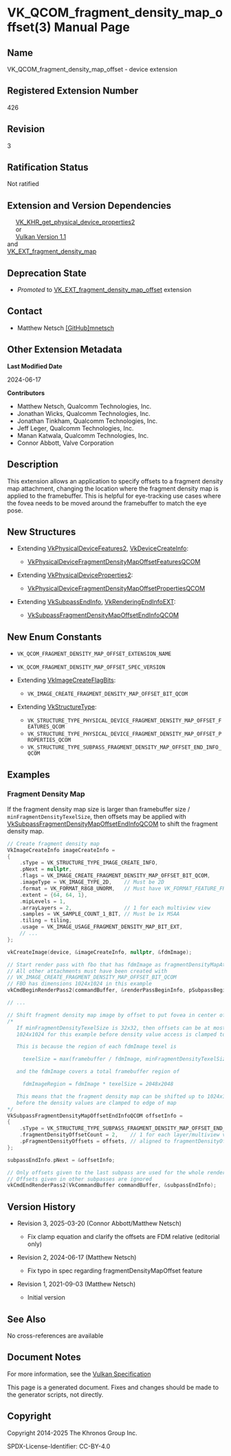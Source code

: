 # VK\_QCOM\_fragment\_density\_map\_offset(3) Manual Page

## Name

VK\_QCOM\_fragment\_density\_map\_offset - device extension



## [](#_registered_extension_number)Registered Extension Number

426

## [](#_revision)Revision

3

## [](#_ratification_status)Ratification Status

Not ratified

## [](#_extension_and_version_dependencies)Extension and Version Dependencies

     [VK\_KHR\_get\_physical\_device\_properties2](https://registry.khronos.org/vulkan/specs/latest/man/html/VK_KHR_get_physical_device_properties2.html)  
     or  
     [Vulkan Version 1.1](#versions-1.1)  
and  
[VK\_EXT\_fragment\_density\_map](https://registry.khronos.org/vulkan/specs/latest/man/html/VK_EXT_fragment_density_map.html)

## [](#_deprecation_state)Deprecation State

- *Promoted* to [VK\_EXT\_fragment\_density\_map\_offset](https://registry.khronos.org/vulkan/specs/latest/man/html/VK_EXT_fragment_density_map_offset.html) extension

## [](#_contact)Contact

- Matthew Netsch [\[GitHub\]mnetsch](https://github.com/KhronosGroup/Vulkan-Docs/issues/new?body=%5BVK_QCOM_fragment_density_map_offset%5D%20%40mnetsch%0A%2AHere%20describe%20the%20issue%20or%20question%20you%20have%20about%20the%20VK_QCOM_fragment_density_map_offset%20extension%2A)

## [](#_other_extension_metadata)Other Extension Metadata

**Last Modified Date**

2024-06-17

**Contributors**

- Matthew Netsch, Qualcomm Technologies, Inc.
- Jonathan Wicks, Qualcomm Technologies, Inc.
- Jonathan Tinkham, Qualcomm Technologies, Inc.
- Jeff Leger, Qualcomm Technologies, Inc.
- Manan Katwala, Qualcomm Technologies, Inc.
- Connor Abbott, Valve Corporation

## [](#_description)Description

This extension allows an application to specify offsets to a fragment density map attachment, changing the location where the fragment density map is applied to the framebuffer. This is helpful for eye-tracking use cases where the fovea needs to be moved around the framebuffer to match the eye pose.

## [](#_new_structures)New Structures

- Extending [VkPhysicalDeviceFeatures2](https://registry.khronos.org/vulkan/specs/latest/man/html/VkPhysicalDeviceFeatures2.html), [VkDeviceCreateInfo](https://registry.khronos.org/vulkan/specs/latest/man/html/VkDeviceCreateInfo.html):
  
  - [VkPhysicalDeviceFragmentDensityMapOffsetFeaturesQCOM](https://registry.khronos.org/vulkan/specs/latest/man/html/VkPhysicalDeviceFragmentDensityMapOffsetFeaturesQCOM.html)
- Extending [VkPhysicalDeviceProperties2](https://registry.khronos.org/vulkan/specs/latest/man/html/VkPhysicalDeviceProperties2.html):
  
  - [VkPhysicalDeviceFragmentDensityMapOffsetPropertiesQCOM](https://registry.khronos.org/vulkan/specs/latest/man/html/VkPhysicalDeviceFragmentDensityMapOffsetPropertiesQCOM.html)
- Extending [VkSubpassEndInfo](https://registry.khronos.org/vulkan/specs/latest/man/html/VkSubpassEndInfo.html), [VkRenderingEndInfoEXT](https://registry.khronos.org/vulkan/specs/latest/man/html/VkRenderingEndInfoEXT.html):
  
  - [VkSubpassFragmentDensityMapOffsetEndInfoQCOM](https://registry.khronos.org/vulkan/specs/latest/man/html/VkSubpassFragmentDensityMapOffsetEndInfoQCOM.html)

## [](#_new_enum_constants)New Enum Constants

- `VK_QCOM_FRAGMENT_DENSITY_MAP_OFFSET_EXTENSION_NAME`
- `VK_QCOM_FRAGMENT_DENSITY_MAP_OFFSET_SPEC_VERSION`
- Extending [VkImageCreateFlagBits](https://registry.khronos.org/vulkan/specs/latest/man/html/VkImageCreateFlagBits.html):
  
  - `VK_IMAGE_CREATE_FRAGMENT_DENSITY_MAP_OFFSET_BIT_QCOM`
- Extending [VkStructureType](https://registry.khronos.org/vulkan/specs/latest/man/html/VkStructureType.html):
  
  - `VK_STRUCTURE_TYPE_PHYSICAL_DEVICE_FRAGMENT_DENSITY_MAP_OFFSET_FEATURES_QCOM`
  - `VK_STRUCTURE_TYPE_PHYSICAL_DEVICE_FRAGMENT_DENSITY_MAP_OFFSET_PROPERTIES_QCOM`
  - `VK_STRUCTURE_TYPE_SUBPASS_FRAGMENT_DENSITY_MAP_OFFSET_END_INFO_QCOM`

## [](#_examples)Examples

### [](#_fragment_density_map)Fragment Density Map

If the fragment density map size is larger than framebuffer size / `minFragmentDensityTexelSize`, then offsets may be applied with [VkSubpassFragmentDensityMapOffsetEndInfoQCOM](https://registry.khronos.org/vulkan/specs/latest/man/html/VkSubpassFragmentDensityMapOffsetEndInfoQCOM.html) to shift the fragment density map.

```c++
// Create fragment density map
VkImageCreateInfo imageCreateInfo =
{
    .sType = VK_STRUCTURE_TYPE_IMAGE_CREATE_INFO,
    .pNext = nullptr,
    .flags = VK_IMAGE_CREATE_FRAGMENT_DENSITY_MAP_OFFSET_BIT_QCOM,
    .imageType = VK_IMAGE_TYPE_2D,    // Must be 2D
    .format = VK_FORMAT_R8G8_UNORM,   // Must have VK_FORMAT_FEATURE_FRAGMENT_DENSITY_MAP_BIT_EXT
    .extent = {64, 64, 1},
    .mipLevels = 1,
    .arrayLayers = 2,                 // 1 for each multiview view
    .samples = VK_SAMPLE_COUNT_1_BIT, // Must be 1x MSAA
    .tiling = tiling,
    .usage = VK_IMAGE_USAGE_FRAGMENT_DENSITY_MAP_BIT_EXT,
    // ...
};

vkCreateImage(device, &imageCreateInfo, nullptr, &fdmImage);

// Start render pass with fbo that has fdmImage as fragmentDensityMapAttachment
// All other attachments must have been created with
// VK_IMAGE_CREATE_FRAGMENT_DENSITY_MAP_OFFSET_BIT_QCOM
// FBO has dimensions 1024x1024 in this example
vkCmdBeginRenderPass2(commandBuffer, &renderPassBeginInfo, pSubpassBeginInfo);

// ...

// Shift fragment density map image by offset to put fovea in center of vision
/*
   If minFragmentDensityTexelSize is 32x32, then offsets can be at most
   1024x1024 for this example before density value access is clamped to edge of map

   This is because the region of each fdmImage texel is

     texelSize = max(framebuffer / fdmImage, minFragmentDensityTexelSize) = 32x32

   and the fdmImage covers a total framebuffer region of

     fdmImageRegion = fdmImage * texelSize = 2048x2048

   This means that the fragment density map can be shifted up to 1024x1024
   before the density values are clamped to edge of map
*/
VkSubpassFragmentDensityMapOffsetEndInfoQCOM offsetInfo =
{
    .sType = VK_STRUCTURE_TYPE_SUBPASS_FRAGMENT_DENSITY_MAP_OFFSET_END_INFO_QCOM,
    .fragmentDensityOffsetCount = 2,    // 1 for each layer/multiview view
    .pFragmentDensityOffsets = offsets, // aligned to fragmentDensityOffsetGranularity
};

subpassEndInfo.pNext = &offsetInfo;

// Only offsets given to the last subpass are used for the whole render pass
// Offsets given in other subpasses are ignored
vkCmdEndRenderPass2(VkCommandBuffer commandBuffer, &subpassEndInfo);
```

## [](#_version_history)Version History

- Revision 3, 2025-03-20 (Connor Abbott/Matthew Netsch)
  
  - Fix clamp equation and clarify the offsets are FDM relative (editorial only)
- Revision 2, 2024-06-17 (Matthew Netsch)
  
  - Fix typo in spec regarding fragmentDensityMapOffset feature
- Revision 1, 2021-09-03 (Matthew Netsch)
  
  - Initial version

## [](#_see_also)See Also

No cross-references are available

## [](#_document_notes)Document Notes

For more information, see the [Vulkan Specification](https://registry.khronos.org/vulkan/specs/latest/html/vkspec.html#VK_QCOM_fragment_density_map_offset)

This page is a generated document. Fixes and changes should be made to the generator scripts, not directly.

## [](#_copyright)Copyright

Copyright 2014-2025 The Khronos Group Inc.

SPDX-License-Identifier: CC-BY-4.0